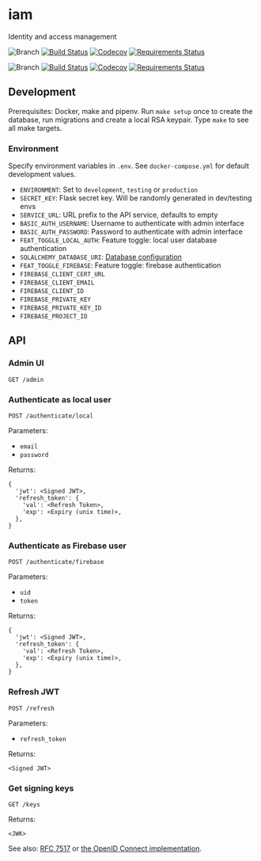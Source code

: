# iam

Identity and access management

![Branch](https://img.shields.io/badge/branch-master-blue.svg)
[![Build Status](https://travis-ci.org/DD-DeCaF/iam.svg?branch=master)](https://travis-ci.org/DD-DeCaF/iam)
[![Codecov](https://codecov.io/gh/DD-DeCaF/iam/branch/master/graph/badge.svg)](https://codecov.io/gh/DD-DeCaF/iam/branch/master)
[![Requirements Status](https://requires.io/github/DD-DeCaF/iam/requirements.svg?branch=master)](https://requires.io/github/DD-DeCaF/iam/requirements/?branch=master)

![Branch](https://img.shields.io/badge/branch-devel-blue.svg)
[![Build Status](https://travis-ci.org/DD-DeCaF/iam.svg?branch=devel)](https://travis-ci.org/DD-DeCaF/iam)
[![Codecov](https://codecov.io/gh/DD-DeCaF/iam/branch/devel/graph/badge.svg)](https://codecov.io/gh/DD-DeCaF/iam/branch/devel)
[![Requirements Status](https://requires.io/github/DD-DeCaF/iam/requirements.svg?branch=devel)](https://requires.io/github/DD-DeCaF/iam/requirements/?branch=devel)

## Development

Prerequisites: Docker, make and pipenv. Run `make setup` once to create the database, run migrations and create a local RSA keypair. Type `make` to see all make targets.

### Environment

Specify environment variables in `.env`. See `docker-compose.yml` for default development values.

* `ENVIRONMENT`: Set to `development`, `testing` or `production`
* `SECRET_KEY`: Flask secret key. Will be randomly generated in dev/testing envs
* `SERVICE_URL`: URL prefix to the API service, defaults to empty
* `BASIC_AUTH_USERNAME`: Username to authenticate with admin interface
* `BASIC_AUTH_PASSWORD`: Password to authenticate with admin interface
* `FEAT_TOGGLE_LOCAL_AUTH`: Feature toggle: local user database authentication
* `SQLALCHEMY_DATABASE_URI`: [Database configuration](http://docs.sqlalchemy.org/en/latest/core/engines.html#database-urls)
* `FEAT_TOGGLE_FIREBASE`: Feature toggle: firebase authentication
* `FIREBASE_CLIENT_CERT_URL`
* `FIREBASE_CLIENT_EMAIL`
* `FIREBASE_CLIENT_ID`
* `FIREBASE_PRIVATE_KEY`
* `FIREBASE_PRIVATE_KEY_ID`
* `FIREBASE_PROJECT_ID`

## API

### Admin UI

`GET /admin`

### Authenticate as local user

`POST /authenticate/local`

Parameters:

* `email`
* `password`

Returns:

    {
      'jwt': <Signed JWT>,
      'refresh_token': {
        'val': <Refresh Token>,
        'exp': <Expiry (unix time)>,
      },
    }

### Authenticate as Firebase user

`POST /authenticate/firebase`

Parameters:

* `uid`
* `token`

Returns:

    {
      'jwt': <Signed JWT>,
      'refresh_token': {
        'val': <Refresh Token>,
        'exp': <Expiry (unix time)>,
      },
    }

### Refresh JWT

`POST /refresh`

Parameters:

* `refresh_token`

Returns:

    <Signed JWT>

### Get signing keys

`GET /keys`

Returns:

    <JWK>

See also: [RFC 7517](https://tools.ietf.org/html/rfc7517) or [the OpenID Connect implementation](https://connect2id.com/products/server/docs/api/jwk-set#keys).
